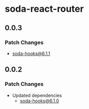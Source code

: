 # soda-react-router

## 0.0.3

### Patch Changes

-   soda-hooks@6.1.1

## 0.0.2

### Patch Changes

-   Updated dependencies
    -   soda-hooks@6.1.0
